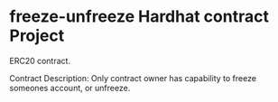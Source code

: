 # freeze-unfreeze Hardhat contract Project

ERC20 contract.

Contract Description: Only contract owner has capability to freeze someones account, or unfreeze.